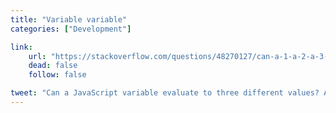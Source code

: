 ```yaml
---
title: "Variable variable"
categories: ["Development"]

link:
    url: "https://stackoverflow.com/questions/48270127/can-a-1-a-2-a-3-ever-evaluate-to-true"
    dead: false
    follow: false

tweet: "Can a JavaScript variable evaluate to three different values? An absurd question until you read the answer."
---
```

